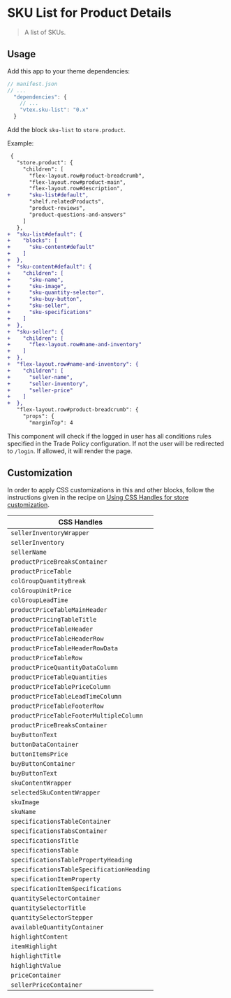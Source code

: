 # SKU List for Product Details

> A list of SKUs.

## Usage

Add this app to your theme dependencies:

```js
// manifest.json
// ...
  "dependencies": {
    // ...
    "vtex.sku-list": "0.x"
  }
```

Add the block `sku-list` to `store.product`.

Example:

```diff
 {
   "store.product": {
     "children": [
       "flex-layout.row#product-breadcrumb",
       "flex-layout.row#product-main",
       "flex-layout.row#description",
+      "sku-list#default",
       "shelf.relatedProducts",
       "product-reviews",
       "product-questions-and-answers"
     ]
   },
+  "sku-list#default": {
+    "blocks": [
+      "sku-content#default"
+    ]
+  },
+  "sku-content#default": {
+    "children": [
+      "sku-name",
+      "sku-image",
+      "sku-quantity-selector",
+      "sku-buy-button",
+      "sku-seller",
+      "sku-specifications"
+    ]
+  },
+  "sku-seller": {
+    "children": [
+      "flex-layout.row#name-and-inventory"
+    ]
+  },
+  "flex-layout.row#name-and-inventory": {
+    "children": [
+      "seller-name",
+      "seller-inventory",
+      "seller-price"
+    ]
+  },
   "flex-layout.row#product-breadcrumb": {
     "props": {
       "marginTop": 4
```

This component will check if the logged in user has all conditions rules specified in the Trade Policy configuration. If not the user will be redirected to `/login`. If allowed, it will render the page.

## Customization

In order to apply CSS customizations in this and other blocks, follow the instructions given in the recipe on [Using CSS Handles for store customization](https://vtex.io/docs/recipes/style/using-css-handles-for-store-customization).

| CSS Handles |
| --- |
| `sellerInventoryWrapper` |
| `sellerInventory` |
| `sellerName` |
| `productPriceBreaksContainer` |
| `productPriceTable` |
| `colGroupQuantityBreak` |
| `colGroupUnitPrice` |
| `colGroupLeadTime` |
| `productPriceTableMainHeader` |
| `productPricingTableTitle` |
| `productPriceTableHeader` |
| `productPriceTableHeaderRow` |
| `productPriceTableHeaderRowData` |
| `productPriceTableRow` |
| `productPriceQuantityDataColumn` |
| `productPriceTableQuantities` |
| `productPriceTablePriceColumn` |
| `productPriceTableLeadTimeColumn` |
| `productPriceTableFooterRow` |
| `productPriceTableFooterMultipleColumn` |
| `productPriceBreaksContainer` |
| `buyButtonText` |
| `buttonDataContainer` |
| `buttonItemsPrice` |
| `buyButtonContainer` |
| `buyButtonText` |
| `skuContentWrapper` |
| `selectedSkuContentWrapper` |
| `skuImage` |
| `skuName` |
| `specificationsTableContainer` |
| `specificationsTabsContainer` |
| `specificationsTitle` |
| `specificationsTable` |
| `specificationsTablePropertyHeading` |
| `specificationsTableSpecificationHeading` |
| `specificationItemProperty` |
| `specificationItemSpecifications` |
| `quantitySelectorContainer` |
| `quantitySelectorTitle` |
| `quantitySelectorStepper` |
| `availableQuantityContainer` |
| `highlightContent` |
| `itemHighlight` |
| `highlightTitle` |
| `highlightValue` |
| `priceContainer` |
| `sellerPriceContainer` |
